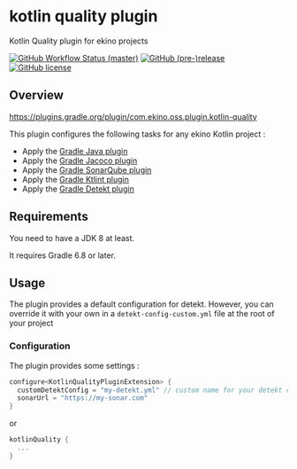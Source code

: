 # kotlin quality plugin

Kotlin Quality plugin for ekino projects

[![GitHub Workflow Status (master)](https://img.shields.io/github/workflow/status/ekino/kotlin-quality-plugin/Build%20branch/master.svg)](https://github.com/ekino/kotlin-quality-plugin/actions?query=workflow%3A%22Build+branch%22+branch%3A%22master%22+)
[![GitHub (pre-)release](https://img.shields.io/github/release/ekino/kotlin-quality-plugin.svg)](https://github.com/ekino/kotlin-quality-plugin/releases)
[![GitHub license](https://img.shields.io/github/license/ekino/kotlin-quality-plugin.svg)](https://github.com/ekino/kotlin-quality-plugin/blob/master/LICENSE.md)

## Overview

https://plugins.gradle.org/plugin/com.ekino.oss.plugin.kotlin-quality

This plugin configures the following tasks for any ekino Kotlin project :

* Apply the [Gradle Java plugin](https://docs.gradle.org/current/userguide/java_plugin.html)
* Apply the [Gradle Jacoco plugin](https://docs.gradle.org/current/userguide/jacoco_plugin.html)
* Apply the [Gradle SonarQube plugin](https://plugins.gradle.org/plugin/org.sonarqube)
* Apply the [Gradle Ktlint plugin](https://plugins.gradle.org/plugin/org.jlleitschuh.gradle.ktlint)
* Apply the [Gradle Detekt plugin](https://plugins.gradle.org/plugin/io.gitlab.arturbosch.detekt)

## Requirements

You need to have a JDK 8 at least.

It requires Gradle 6.8 or later.

## Usage

The plugin provides a default configuration for detekt.
However, you can override it with your own in a `detekt-config-custom.yml` file at the root of your project

### Configuration

The plugin provides some settings :
```kotlin
configure<KotlinQualityPluginExtension> {
  customDetektConfig = "my-detekt.yml" // custom name for your detekt config, detekt-config-custom.yml by default
  sonarUrl = "https://my-sonar.com"
}
```
or
```kotlin
kotlinQuality {
  ...
}
```
